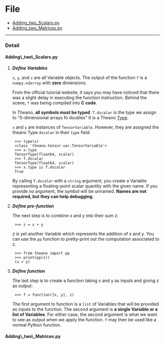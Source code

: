 # File

* [Adding\_two\_Scalars.py](#scalar)
* [Adding\_two\_Matrices.py](#matrix)

* * *

### Detail

<h4 id = "scalar">Adding\_two\_Scalars.py</h4>

1. ***Define Variables***
    
    `x`, `y`, and `z` are all Variable objects.
    The output of the function `f` is a `numpy.ndarray` with **zero** dimensions. 

    From the official tutorial website, it says you may have noticed that there was a slight delay in executing the function instruction. 
    Behind the scene, `f` was being compiled into **C code**.

    In Theano, **all symbols must be typed**. `T.dscalar` is the type we assign to "0-dimensional arrays fo doubles"
    It is a Theano [Type][1].

    `x` and `y` are instances of `TensorVariable`. 
    However, they are assigned the theano Type `dscalar` in their `type` field.

        >>> type(x)
        <class 'theano.tensor.var.TensorVariable'>
        >>> x.type
        TensorType(float64, scalar)
        >>> T.dscalar
        TensorType(float64, scalar)
        >>> x.type is T.dscalar
        True

    By calling `T.dscalar` with a `string` argument, you create a Variable representing a floating-point scalar quantity with the given name. 
    If you provide no argument, the symbol will be unnamed. **Names are not required, but they can help debugging.**

2. ***Define pre-function***

    The next step is to combine x and y into their sum z:

        >>> z = x + y

    z is *yet* another Variable which represents the addition of x and y. You can use the `pp` function to pretty-print out the computation associated to z.

        >>> from theano import pp
        >>> print(pp(z))
        (x + y)

3. ***Define function***

    The last step is to create a function taking x and y as inputs and giving z as output:

        >>> f = function([x, y], z)

    The first argument to function is a `list` of Variables that will be provided as inputs to the function. 
The second argument is **a single Variable or a list of Variables**.
    For either case, the second argument is what we want to see as output when we apply the function. `f` may then be used like a normal Python function.

[1]: http://deeplearning.net/software/theano_versions/dev/extending/graphstructures.html#type

<h4 id = "matrix">Adding\_two\_Matrices.py</h4>
